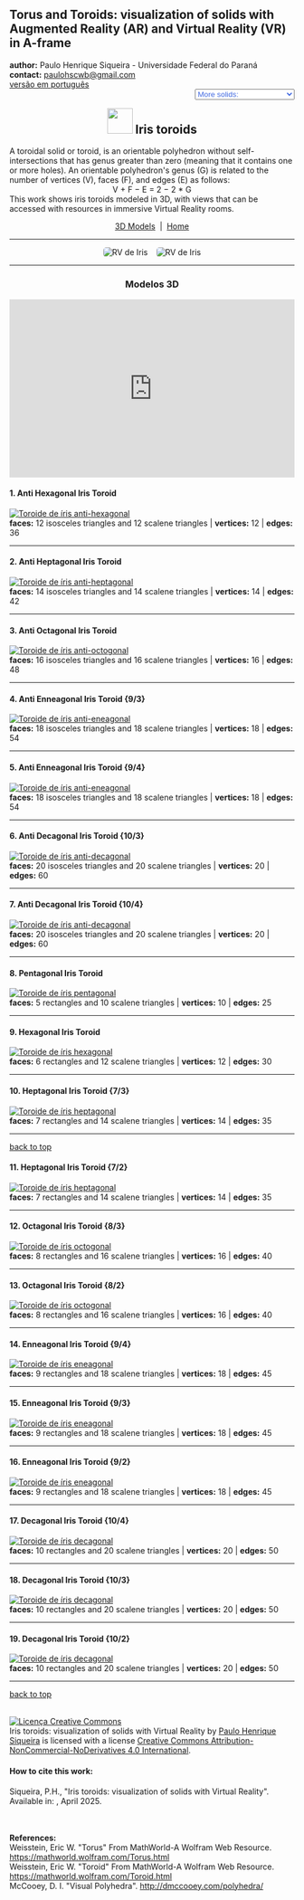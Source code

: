 <link rel="stylesheet" href="../scripts/style1.css">
<meta charset="utf-8">
<link rel="icon" type="image/png" href="vr/salas/imagens/icone.png">
<h2>Torus and Toroids: visualization of solids with Augmented Reality (AR) and Virtual Reality (VR) in A-frame</h2>
 <b>author:</b> Paulo Henrique Siqueira - Universidade Federal do Paraná
 <br><b>contact:</b> <a href="#">paulohscwb@gmail.com</a>
 <br><a href="https://paulohscwb.github.io/torus-toroids/iris/pt-br/">versão em português</a>
 <form style="margin: 0 auto; float:right; text-align:right; width:100%; margin-bottom:15px;">
	<select id="url" onchange="urlHandler(this.value)" style="color:royalblue;">
		<option disabled selected value>More solids:</option>
		<option value="../basic/">Torus and toroids</option>
		<option value="../tetragonal/">Tetragonal toroids</option>
		<option disabled value="../iris/">Iris toroids</option>
		<option value="../regulartetrag/">Regular tetragonal toroids</option>
		<!--<option value="../mobius-cairo/">Mobius and Cairo toroids</option>
		<option value="../hexagonal/">Hexagonal toroids</option>
		<option value="../heptagonal/">Heptagonal dodecahedrons</option>
		<option value="../regular1/">Regular polygonal toroids 1</option>
		<option value="../regular2/">Regular polygonal toroids 2</option>
		<option value="../regular3/">Regular polygonal toroids 3</option>
		<option value="../rings/">Rings toroids</option>
		<option value="../regular4/">Regular polygonal toroids 4</option>
		<option value="../regular5/">Regular polygonal toroids 5</option>-->
	</select>
</form>
<script>
function urlHandler(value) {                               
    window.location.assign(`${value}`);
}
</script>

<p id="p1"></p>
  <h2 align="center"><img src="vr/salas/imagens/icone.png" style="margin-bottom:-10px" width="45"> Iris toroids</h2>
A toroidal solid or toroid, is an orientable polyhedron without self-intersections that has genus greater than zero (meaning that it contains one or more holes). An orientable polyhedron's genus (G) is related to the number of vertices (V), faces (F), and edges (E) as follows:
<center>V + F − E = 2 − 2 * G</center>
This work shows iris toroids modeled in 3D, with views that can be accessed with resources in immersive Virtual Reality rooms.
 <p align="center"><a href="#m3d">3D Models</a><span>&nbsp;&nbsp;|&nbsp;&nbsp;</span><a href="../">Home</a></p>
 <hr>
 <p align="center"><img src="vr/salas/videos/iris1.gif" style="max-width: 45%; border-radius:5px; margin-right:15px" loading="lazy" alt="RV de Iris"/><img src="vr/salas/videos/iris2.gif" style="max-width: 45%; border-radius:5px;" loading="lazy" alt="RV de Iris"/></p>
<hr>
<h3 id="m3d" align="center">Modelos 3D</h3>
<iframe width="560" height="315" style="max-width:100%" src="https://www.youtube.com/embed/videoseries?list=PLy0I_lGW8HxXgcL9RxOVEfCA1KDLByHZt" title="YouTube video player" frameborder="0" allow="accelerometer; autoplay; clipboard-write; encrypted-media; gyroscope; picture-in-picture; web-share" allowfullscreen></iframe>
<h4>1. Anti Hexagonal Iris Toroid</h4>
<a href="vr/AntiHexagonalIrisToroid.htm" target="_blank" title="3D model" class="fotoA"><img src="ar/1A.png" class="foto" alt="Toroide de íris anti-hexagonal"></a>
 <br><b>faces:</b> 12 isosceles triangles and 12 scalene triangles | <b>vertices:</b> 12 | <b>edges:</b> 36
 <br>
<hr>
<h4>2. Anti Heptagonal Iris Toroid</h4>
<a href="vr/AntiHeptagonalIrisToroid.htm" target="_blank" title="3D model" class="fotoA"><img src="ar/2A.png" class="foto" alt="Toroide de íris anti-heptagonal"></a>
 <br><b>faces:</b> 14 isosceles triangles and 14 scalene triangles | <b>vertices:</b> 14 | <b>edges:</b> 42
 <br>
<hr>
<h4>3. Anti Octagonal Iris Toroid</h4>
<a href="vr/AntiOctagonalIrisToroid.htm" target="_blank" title="3D model" class="fotoA"><img src="ar/3A.png" class="foto" alt="Toroide de íris anti-octogonal"></a>
 <br><b>faces:</b> 16 isosceles triangles and 16 scalene triangles | <b>vertices:</b> 16 | <b>edges:</b> 48
 <br>
<hr>
<h4>4. Anti Enneagonal Iris Toroid {9/3}</h4>
<a href="vr/AntiEnneagonalIrisToroid.htm" target="_blank" title="3D model" class="fotoA"><img src="ar/14A.png" class="foto" alt="Toroide de íris anti-eneagonal"></a>
 <br><b>faces:</b> 18 isosceles triangles and 18 scalene triangles | <b>vertices:</b> 18 | <b>edges:</b> 54
 <br>
<hr>
<h4>5. Anti Enneagonal Iris Toroid {9/4}</h4>
<a href="vr/AntiEnneagonalIrisToroid2.htm" target="_blank" title="3D model" class="fotoA"><img src="ar/15A.png" class="foto" alt="Toroide de íris anti-eneagonal"></a>
 <br><b>faces:</b> 18 isosceles triangles and 18 scalene triangles | <b>vertices:</b> 18 | <b>edges:</b> 54
 <br>
<hr>
<h4>6. Anti Decagonal Iris Toroid {10/3}</h4>
<a href="vr/AntiDecagonalIrisToroid.htm" target="_blank" title="3D model" class="fotoA"><img src="ar/16A.png" class="foto" alt="Toroide de íris anti-decagonal"></a>
 <br><b>faces:</b> 20 isosceles triangles and 20 scalene triangles | <b>vertices:</b> 20 | <b>edges:</b> 60
 <br>
<hr>
<h4>7. Anti Decagonal Iris Toroid {10/4}</h4>
<a href="vr/AntiDecagonalIrisToroid2.htm" target="_blank" title="3D model" class="fotoA"><img src="ar/17A.png" class="foto" alt="Toroide de íris anti-decagonal"></a>
 <br><b>faces:</b> 20 isosceles triangles and 20 scalene triangles | <b>vertices:</b> 20 | <b>edges:</b> 60
 <br>
<hr>
<h4>8. Pentagonal Iris Toroid</h4>
<a href="vr/PentagonalIrisToroid.htm" target="_blank" title="3D model" class="fotoA"><img src="ar/4A.png" class="foto" alt="Toroide de íris pentagonal"></a>
 <br><b>faces:</b> 5 rectangles and 10 scalene triangles | <b>vertices:</b> 10 | <b>edges:</b> 25
 <br>
<hr>
<h4>9. Hexagonal Iris Toroid</h4>
<a href="vr/HexagonalIrisToroid.htm" target="_blank" title="3D model" class="fotoA"><img src="ar/5A.png" class="foto" alt="Toroide de íris hexagonal"></a>
 <br><b>faces:</b> 6 rectangles and 12 scalene triangles | <b>vertices:</b> 12 | <b>edges:</b> 30
 <br>
<hr>
<h4>10. Heptagonal Iris Toroid {7/3}</h4>
<a href="vr/HeptagonalIrisToroid.htm" target="_blank" title="3D model" class="fotoA"><img src="ar/6A.png" class="foto" alt="Toroide de íris heptagonal"></a>
 <br><b>faces:</b> 7 rectangles and 14 scalene triangles | <b>vertices:</b> 14 | <b>edges:</b> 35
 <br>
<hr>
<p class="topop"><a href="#p1" class="topo">back to top</a></p>
<h4>11. Heptagonal Iris Toroid {7/2}</h4>
<a href="vr/HeptagonalIrisToroid2.htm" target="_blank" title="3D model" class="fotoA"><img src="ar/7A.png" class="foto" alt="Toroide de íris heptagonal"></a>
 <br><b>faces:</b> 7 rectangles and 14 scalene triangles | <b>vertices:</b> 14 | <b>edges:</b> 35
 <br>
<hr>
<h4>12. Octagonal Iris Toroid {8/3}</h4>
<a href="vr/OctagonalIrisToroid.htm" target="_blank" title="3D model" class="fotoA"><img src="ar/8A.png" class="foto" alt="Toroide de íris octogonal"></a>
 <br><b>faces:</b> 8 rectangles and 16 scalene triangles | <b>vertices:</b> 16 | <b>edges:</b> 40
 <br>
<hr>
<h4>13. Octagonal Iris Toroid {8/2}</h4>
<a href="vr/OctagonalIrisToroid2.htm" target="_blank" title="3D model" class="fotoA"><img src="ar/9A.png" class="foto" alt="Toroide de íris octogonal"></a>
 <br><b>faces:</b> 8 rectangles and 16 scalene triangles | <b>vertices:</b> 16 | <b>edges:</b> 40
 <br>
<hr>
<h4>14. Enneagonal Iris Toroid {9/4}</h4>
<a href="vr/EnneagonalIrisToroid3.htm" target="_blank" title="3D model" class="fotoA"><img src="ar/18A.png" class="foto" alt="Toroide de íris eneagonal"></a>
 <br><b>faces:</b> 9 rectangles and 18 scalene triangles | <b>vertices:</b> 18 | <b>edges:</b> 45
 <br>
<hr>
<h4>15. Enneagonal Iris Toroid {9/3}</h4>
<a href="vr/EnneagonalIrisToroid.htm" target="_blank" title="3D model" class="fotoA"><img src="ar/10A.png" class="foto" alt="Toroide de íris eneagonal"></a>
 <br><b>faces:</b> 9 rectangles and 18 scalene triangles | <b>vertices:</b> 18 | <b>edges:</b> 45
 <br>
<hr>
<h4>16. Enneagonal Iris Toroid {9/2}</h4>
<a href="vr/EnneagonalIrisToroid2.htm" target="_blank" title="3D model" class="fotoA"><img src="ar/11A.png" class="foto" alt="Toroide de íris eneagonal"></a>
 <br><b>faces:</b> 9 rectangles and 18 scalene triangles | <b>vertices:</b> 18 | <b>edges:</b> 45
 <br>
<hr>
<h4>17. Decagonal Iris Toroid {10/4}</h4>
<a href="vr/DecagonalIrisToroid3.htm" target="_blank" title="3D model" class="fotoA"><img src="ar/19A.png" class="foto" alt="Toroide de íris decagonal"></a>
 <br><b>faces:</b> 10 rectangles and 20 scalene triangles | <b>vertices:</b> 20 | <b>edges:</b> 50
 <br>
<hr>
<h4>18. Decagonal Iris Toroid {10/3}</h4>
<a href="vr/DecagonalIrisToroid.htm" target="_blank" title="3D model" class="fotoA"><img src="ar/12A.png" class="foto" alt="Toroide de íris decagonal"></a>
 <br><b>faces:</b> 10 rectangles and 20 scalene triangles | <b>vertices:</b> 20 | <b>edges:</b> 50
 <br>
<hr>
<h4>19. Decagonal Iris Toroid {10/2}</h4>
<a href="vr/DecagonalIrisToroid2.htm" target="_blank" title="3D model" class="fotoA"><img src="ar/13A.png" class="foto" alt="Toroide de íris decagonal"></a>
 <br><b>faces:</b> 10 rectangles and 20 scalene triangles | <b>vertices:</b> 20 | <b>edges:</b> 50
 <br>
<hr>
<p class="topop"><a href="#p1" class="topo">back to top</a></p>


<br><a rel="license" href="http://creativecommons.org/licenses/by-nc-nd/4.0/"><img alt="Licença Creative Commons" style="border-width:0" src="https://i.creativecommons.org/l/by-nc-nd/4.0/88x31.png" loading="lazy"/></a><br /><span xmlns:dct="http://purl.org/dc/terms/" property="dct:title">Iris toroids: visualization of solids with Virtual Reality</span> by <a xmlns:cc="http://creativecommons.org/ns#" href="https://paulohscwb.github.io/torus-toroids/iris/" property="cc:attributionName" rel="cc:attributionURL">Paulo Henrique Siqueira</a> is licensed with a license <a rel="license" href="http://creativecommons.org/licenses/by-nc-nd/4.0/">Creative Commons Attribution-NonCommercial-NoDerivatives 4.0 International</a>.

<h4>How to cite this work:</h4> 
<p>Siqueira, P.H., "Iris toroids: visualization of solids with Virtual Reality". Available in: <https://paulohscwb.github.io/torus-toroids/iris/>, April 2025.</p>
<!--<a target="_blank" href="https://doi.org/10.5281/zenodo.14502405"><img src="https://zenodo.org/badge/DOI/10.5281/zenodo.14502405.svg" alt="DOI"></a>-->
<br><br><b>References:</b>
<br>Weisstein, Eric W. "Torus" From MathWorld-A Wolfram Web Resource. <a href="https://mathworld.wolfram.com/Torus.html" target="_blank">https://mathworld.wolfram.com/Torus.html</a>
<br>Weisstein, Eric W. "Toroid" From MathWorld-A Wolfram Web Resource. <a href="https://mathworld.wolfram.com/Toroid.html" target="_blank">https://mathworld.wolfram.com/Toroid.html</a>
<br>McCooey, D. I. "Visual Polyhedra". <a href="http://dmccooey.com/polyhedra/" target="_blank">http://dmccooey.com/polyhedra/</a>
